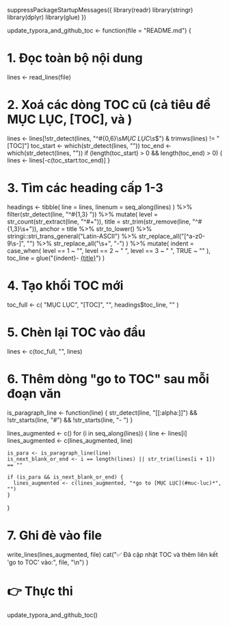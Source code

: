 suppressPackageStartupMessages({
  library(readr)
  library(stringr)
  library(dplyr)
  library(glue)
})

update_typora_and_github_toc <- function(file = "README.md") {
  # 1. Đọc toàn bộ nội dung
  lines <- read_lines(file)
  
  # 2. Xoá các dòng TOC cũ (cả tiêu đề MỤC LỤC, [TOC], và <!-- TOC ... -->)
  lines <- lines[!str_detect(lines, "^#{0,6}\\s*MỤC LỤC\\s*$") & trimws(lines) != "[TOC]"]
  toc_start <- which(str_detect(lines, "<!-- TOC start -->"))
  toc_end   <- which(str_detect(lines, "<!-- TOC end -->"))
  if (length(toc_start) > 0 && length(toc_end) > 0) {
    lines <- lines[-c(toc_start:toc_end)]
  }
  
  # 3. Tìm các heading cấp 1-3
  headings <- tibble(
    line = lines,
    linenum = seq_along(lines)
  ) %>%
    filter(str_detect(line, "^#{1,3} ")) %>%
    mutate(
      level = str_count(str_extract(line, "^#+")),
      title = str_trim(str_remove(line, "^#{1,3}\\s+")),
      anchor = title %>%
        str_to_lower() %>%
        stringi::stri_trans_general("Latin-ASCII") %>%
        str_replace_all("[^a-z0-9\\s-]", "") %>%
        str_replace_all("\\s+", "-")
    ) %>%
    mutate(
      indent = case_when(
        level == 1 ~ "",
        level == 2 ~ "  ",
        level == 3 ~ "    ",
        TRUE ~ ""
      ),
      toc_line = glue("{indent}- [{title}](#{anchor})")
    )
  
  # 4. Tạo khối TOC mới
  toc_full <- c(
    "MỤC LỤC",
    "[TOC]",
    "<!-- TOC start -->",
    headings$toc_line,
    "<!-- TOC end -->"
  )
  
  # 5. Chèn lại TOC vào đầu
  lines <- c(toc_full, "", lines)
  
  # 6. Thêm dòng "go to TOC" sau mỗi đoạn văn
  is_paragraph_line <- function(line) {
    str_detect(line, "[[:alpha:]]") && !str_starts(line, "#") && !str_starts(line, "- ")
  }
  
  lines_augmented <- c()
  for (i in seq_along(lines)) {
    line <- lines[i]
    lines_augmented <- c(lines_augmented, line)
    
    is_para <- is_paragraph_line(line)
    is_next_blank_or_end <- i == length(lines) || str_trim(lines[i + 1]) == ""
    
    if (is_para && is_next_blank_or_end) {
      lines_augmented <- c(lines_augmented, "*go to [MỤC LỤC](#muc-luc)*", "")
    }
  }
  
  # 7. Ghi đè vào file
  write_lines(lines_augmented, file)
  cat("✅ Đã cập nhật TOC và thêm liên kết 'go to TOC' vào:", file, "\n")
}

# 👉 Thực thi
update_typora_and_github_toc()
